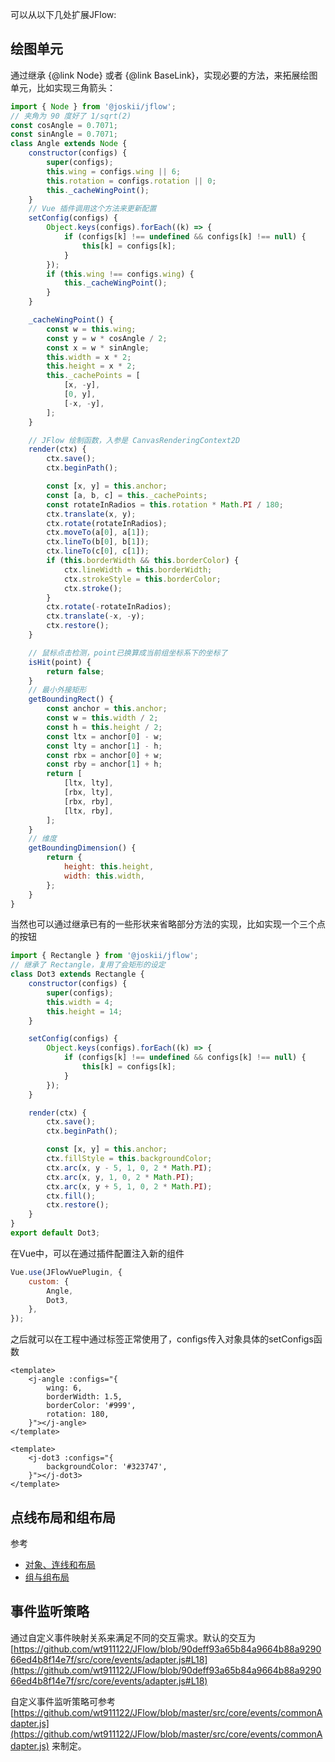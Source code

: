 可以从以下几处扩展JFlow:
## 绘图单元
通过继承 {@link Node} 或者 {@link BaseLink}，实现必要的方法，来拓展绘图单元，比如实现三角箭头：

```javascript
import { Node } from '@joskii/jflow';
// 夹角为 90 度好了 1/sqrt(2)
const cosAngle = 0.7071;
const sinAngle = 0.7071;
class Angle extends Node {
    constructor(configs) {
        super(configs);
        this.wing = configs.wing || 6;
        this.rotation = configs.rotation || 0;
        this._cacheWingPoint();
    }
    // Vue 插件调用这个方法来更新配置
    setConfig(configs) {
        Object.keys(configs).forEach((k) => {
            if (configs[k] !== undefined && configs[k] !== null) {
                this[k] = configs[k];
            }
        });
        if (this.wing !== configs.wing) {
            this._cacheWingPoint();
        }
    }

    _cacheWingPoint() {
        const w = this.wing;
        const y = w * cosAngle / 2;
        const x = w * sinAngle;
        this.width = x * 2;
        this.height = x * 2;
        this._cachePoints = [
            [x, -y],
            [0, y],
            [-x, -y],
        ];
    }

    // JFlow 绘制函数，入参是 CanvasRenderingContext2D
    render(ctx) {
        ctx.save();
        ctx.beginPath();

        const [x, y] = this.anchor;
        const [a, b, c] = this._cachePoints;
        const rotateInRadios = this.rotation * Math.PI / 180;
        ctx.translate(x, y);
        ctx.rotate(rotateInRadios);
        ctx.moveTo(a[0], a[1]);
        ctx.lineTo(b[0], b[1]);
        ctx.lineTo(c[0], c[1]);
        if (this.borderWidth && this.borderColor) {
            ctx.lineWidth = this.borderWidth;
            ctx.strokeStyle = this.borderColor;
            ctx.stroke();
        }
        ctx.rotate(-rotateInRadios);
        ctx.translate(-x, -y);
        ctx.restore();
    }

    // 鼠标点击检测，point已换算成当前组坐标系下的坐标了
    isHit(point) {
        return false;
    }
    // 最小外接矩形
    getBoundingRect() {
        const anchor = this.anchor;
        const w = this.width / 2;
        const h = this.height / 2;
        const ltx = anchor[0] - w;
        const lty = anchor[1] - h;
        const rbx = anchor[0] + w;
        const rby = anchor[1] + h;
        return [
            [ltx, lty],
            [rbx, lty],
            [rbx, rby],
            [ltx, rby],
        ];
    }
    // 维度
    getBoundingDimension() {
        return {
            height: this.height,
            width: this.width,
        };
    }
}
```
当然也可以通过继承已有的一些形状来省略部分方法的实现，比如实现一个三个点的按钮
```javascript
import { Rectangle } from '@joskii/jflow';
// 继承了 Rectangle，复用了会矩形的设定
class Dot3 extends Rectangle {
    constructor(configs) {
        super(configs);
        this.width = 4;
        this.height = 14;
    }

    setConfig(configs) {
        Object.keys(configs).forEach((k) => {
            if (configs[k] !== undefined && configs[k] !== null) {
                this[k] = configs[k];
            }
        });
    }

    render(ctx) {
        ctx.save();
        ctx.beginPath();

        const [x, y] = this.anchor;
        ctx.fillStyle = this.backgroundColor;
        ctx.arc(x, y - 5, 1, 0, 2 * Math.PI);
        ctx.arc(x, y, 1, 0, 2 * Math.PI);
        ctx.arc(x, y + 5, 1, 0, 2 * Math.PI);
        ctx.fill();
        ctx.restore();
    }
}
export default Dot3;
```

在Vue中，可以在通过插件配置注入新的组件

```javascript
Vue.use(JFlowVuePlugin, {
    custom: {
        Angle,
        Dot3,
    },
});
```
之后就可以在工程中通过标签正常使用了，configs传入对象具体的setConfigs函数
```vue
<template>
    <j-angle :configs="{
        wing: 6,
        borderWidth: 1.5,
        borderColor: '#999',
        rotation: 180,
    }"></j-angle>
</template>
```
```vue
<template>
    <j-dot3 :configs="{
        backgroundColor: '#323747',
    }"></j-dot3>
</template>
```
    


## 点线布局和组布局
参考 
+ [对象、连线和布局](https://wt911122.github.io/JFlow/tutorial-对象、连线和布局.html)
+ [组与组布局](https://wt911122.github.io/JFlow/tutorial-组与组布局.html)

## 事件监听策略
通过自定义事件映射关系来满足不同的交互需求。默认的交互为 [https://github.com/wt911122/JFlow/blob/90deff93a65b84a9664b88a929066ed4b8f14e7f/src/core/events/adapter.js#L18](https://github.com/wt911122/JFlow/blob/90deff93a65b84a9664b88a929066ed4b8f14e7f/src/core/events/adapter.js#L18)

自定义事件监听策略可参考 [https://github.com/wt911122/JFlow/blob/master/src/core/events/commonAdapter.js](https://github.com/wt911122/JFlow/blob/master/src/core/events/commonAdapter.js) 来制定。

